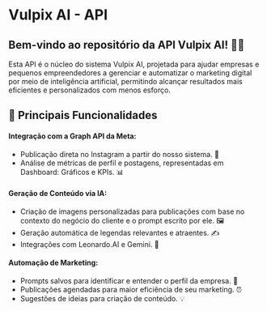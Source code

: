 # Vulpix AI - API
## Bem-vindo ao repositório da API Vulpix AI! 🎨✨
 Esta API é o núcleo do sistema Vulpix AI, projetada para ajudar empresas e pequenos empreendedores a gerenciar e automatizar o marketing digital por meio de inteligência artificial, permitindo alcançar resultados mais eficientes e personalizados com menos esforço.

## 🚀 Principais Funcionalidades
#### Integração com a Graph API da Meta:

- Publicação direta no Instagram a partir do nosso sistema. 🔗
- Análise de métricas de perfil e postagens, representadas em Dashboard: Gráficos e KPIs. 📊

#### Geração de Conteúdo via IA:

- Criação de imagens personalizadas para publicações com base no contexto do negócio do cliente e o prompt escrito por ele. 🖼️
- Geração automática de legendas relevantes e atraentes. ✍️
- Integrações com Leonardo.AI e Gemini. 🔗

#### Automação de Marketing:

- Prompts salvos para identificar e entender o perfil da empresa. 🤝
- Publicações agendadas para maior eficiência de seu marketing. ⏰
- Sugestões de ideias para criação de conteúdo. 💡
